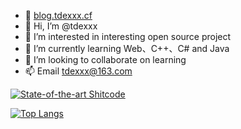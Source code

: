 - 📌 [blog.tdexxx.cf](https://blog.tdexxx.cf/)
- 👋 Hi, I’m @tdexxx
- 👀 I’m interested in interesting open source project
- 🌱 I’m currently learning Web、C++、C# and Java
- 💞️ I’m looking to collaborate on learning
- 📫 Email tdexxx@163.com

[![State-of-the-art Shitcode](https://img.shields.io/static/v1?label=State-of-the-art&message=Shitcode&color=7B5804)](https://github.com/trekhleb/state-of-the-art-shitcode)

<!---
tdexxx/tdexxx is a ✨ special ✨ repository because its `README.md` (this file) appears on your GitHub profile.
You can click the Preview link to take a look at your changes.
--->

[![Top Langs](https://github-readme-stats.vercel.app/api/top-langs/?username=tdexxx&layout=compact)](https://github.com/anuraghazra/github-readme-stats)
